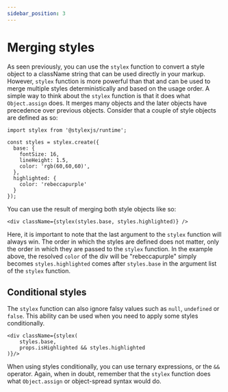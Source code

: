 ```yaml
---
sidebar_position: 3
---
```

# Merging styles

As seen previously, you can use the `stylex` function to convert a style object to a className string that can be used directly in your markup. However, `stylex` function is more powerful than that and can be used to merge multiple styles deterministically and based on the usage order.
A simple way to think about the `stylex` function is that it does what `Object.assign` does. It merges many objects and the later objects have precedence over previous objects.
Consider that a couple of style objects are defined as so:

```tsx
import stylex from '@stylexjs/runtime';

const styles = stylex.create({
  base: {
    fontSize: 16,
    lineHeight: 1.5,
    color: 'rgb(60,60,60)',
  },
  highlighted: {
    color: 'rebeccapurple'
  }
});
```

You can use the result of merging both style objects like so:

```tsx
<div className={stylex(styles.base, styles.highlighted)} />
```

Here, it is important to note that the last argument to the `stylex` function will always win. The order in which the styles are defined does not matter, only the order in which they are passed to the `stylex` function.
In the example above, the resolved `color` of the div will be "rebeccapurple" simply becomes `styles.highlighted` comes after `styles.base` in the argument list of the `stylex` function.

## Conditional styles

The `stylex` function can also ignore falsy values such as `null`, `undefined` or `false`. This ability can be used when you need to apply some styles conditionally.

```tsx
<div className={stylex(
    styles.base,
    props.isHighlighted && styles.highlighted
)}/>
```

When using styles conditionally, you can use ternary expressions, or the `&&` operator.
Again, when in doubt, remember that the `stylex` function does what `Object.assign` or object-spread syntax would do.
